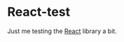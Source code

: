 React-test
==========

Just me testing the [React](http://facebook.github.io/react/index.html) library a bit.
